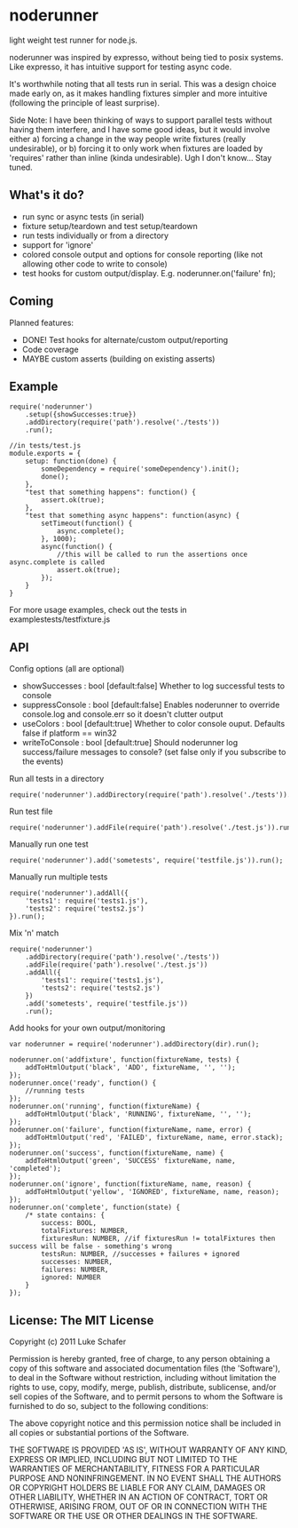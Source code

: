 # noderunner

  light weight test runner for node.js.
  
  noderunner was inspired by expresso, without being tied to posix systems. Like expresso, it has intuitive support for testing async code.
  
  It's worthwhile noting that all tests run in serial. This was a design choice made early on, as it makes handling fixtures simpler and more intuitive (following the principle of least surprise). 
  
  Side Note: I have been thinking of ways to support parallel tests without having them interfere, and I have some good ideas, but it would involve either a) forcing a change in the way people write fixtures (really undesirable), or b) forcing it to only work when fixtures are loaded by 'requires' rather than inline (kinda undesirable). Ugh I don't know... Stay tuned.
  
## What's it do?

  - run sync or async tests (in serial)
  - fixture setup/teardown and test setup/teardown
  - run tests individually or from a directory
  - support for 'ignore'
  - colored console output and options for console reporting (like not allowing other code to write to console)
  - test hooks for custom output/display. E.g. noderunner.on('failure' fn); 

## Coming

Planned features:

  - DONE! Test hooks for alternate/custom output/reporting
  - Code coverage
  - MAYBE custom asserts (building on existing asserts)

## Example

    require('noderunner')
        .setup({showSuccesses:true})
        .addDirectory(require('path').resolve('./tests'))
        .run();

    //in tests/test.js
    module.exports = {
        setup: function(done) {
            someDependency = require('someDependency').init();
            done();
        },
        "test that something happens": function() {
            assert.ok(true);
        },
        "test that something async happens": function(async) {
            setTimeout(function() {
                async.complete();
            }, 1000);
            async(function() {
                //this will be called to run the assertions once async.complete is called
                assert.ok(true);
            });
        }
    }
        
For more usage examples, check out the tests in examplestests/testfixture.js

## API

Config options (all are optional)

  - showSuccesses   : bool [default:false] Whether to log successful tests to console
  - suppressConsole : bool [default:false] Enables noderunner to override console.log and console.err so it doesn't clutter output
  - useColors       : bool [default:true]  Whether to color console ouput. Defaults false if platform == win32  
  - writeToConsole  : bool [default:true]  Should noderunner log success/failure messages to console? (set false only if you subscribe to the events)

Run all tests in a directory

    require('noderunner').addDirectory(require('path').resolve('./tests')).run();

Run test file

    require('noderunner').addFile(require('path').resolve('./test.js')).run();
    
Manually run one test

    require('noderunner').add('sometests', require('testfile.js')).run();
    
Manually run multiple tests

    require('noderunner').addAll({
        'tests1': require('tests1.js'),
        'tests2': require('tests2.js')
    }).run();

Mix 'n' match

    require('noderunner')
        .addDirectory(require('path').resolve('./tests'))
        .addFile(require('path').resolve('./test.js'))
        .addAll({
            'tests1': require('tests1.js'),
            'tests2': require('tests2.js')
        })
        .add('sometests', require('testfile.js'))
        .run();
    
Add hooks for your own output/monitoring

    var noderunner = require('noderunner').addDirectory(dir).run();
    
    noderunner.on('addfixture', function(fixtureName, tests) {
        addToHtmlOutput('black', 'ADD', fixtureName, '', '');
    });
    noderunner.once('ready', function() {
        //running tests
    });
    noderunner.on('running', function(fixtureName) {
        addToHtmlOutput('black', 'RUNNING', fixtureName, '', '');
    });
    noderunner.on('failure', function(fixtureName, name, error) {
        addToHtmlOutput('red', 'FAILED', fixtureName, name, error.stack);
    });
    noderunner.on('success', function(fixtureName, name) {
        addToHtmlOutput('green', 'SUCCESS' fixtureName, name, 'completed');
    });
    noderunner.on('ignore', function(fixtureName, name, reason) {
        addToHtmlOutput('yellow', 'IGNORED', fixtureName, name, reason);
    });
    noderunner.on('complete', function(state) {
        /* state contains: {
            success: BOOL,
            totalFixtures: NUMBER,
            fixturesRun: NUMBER, //if fixturesRun != totalFixtures then success will be false - something's wrong
            testsRun: NUMBER, //successes + failures + ignored
            successes: NUMBER,
            failures: NUMBER,
            ignored: NUMBER
        }
    });

## License: The MIT License

Copyright (c) 2011 Luke Schafer

Permission is hereby granted, free of charge, to any person obtaining
a copy of this software and associated documentation files (the
'Software'), to deal in the Software without restriction, including
without limitation the rights to use, copy, modify, merge, publish,
distribute, sublicense, and/or sell copies of the Software, and to
permit persons to whom the Software is furnished to do so, subject to
the following conditions:

The above copyright notice and this permission notice shall be
included in all copies or substantial portions of the Software.

THE SOFTWARE IS PROVIDED 'AS IS', WITHOUT WARRANTY OF ANY KIND,
EXPRESS OR IMPLIED, INCLUDING BUT NOT LIMITED TO THE WARRANTIES OF
MERCHANTABILITY, FITNESS FOR A PARTICULAR PURPOSE AND NONINFRINGEMENT.
IN NO EVENT SHALL THE AUTHORS OR COPYRIGHT HOLDERS BE LIABLE FOR ANY
CLAIM, DAMAGES OR OTHER LIABILITY, WHETHER IN AN ACTION OF CONTRACT,
TORT OR OTHERWISE, ARISING FROM, OUT OF OR IN CONNECTION WITH THE
SOFTWARE OR THE USE OR OTHER DEALINGS IN THE SOFTWARE.
